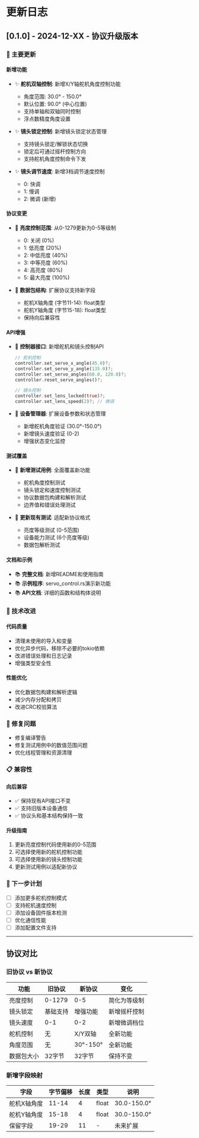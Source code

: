 # 更新日志

## [0.1.0] - 2024-12-XX - 协议升级版本

### 🎯 主要更新

#### 新增功能
- ✨ **舵机双轴控制**: 新增X/Y轴舵机角度控制功能
  - 角度范围: 30.0° - 150.0°
  - 默认位置: 90.0° (中心位置)
  - 支持单轴和双轴同时控制
  - 浮点数精度角度设置

- ✨ **镜头锁定控制**: 新增镜头锁定状态管理
  - 支持镜头锁定/解锁状态切换
  - 锁定后可通过摇杆控制方向
  - 支持舵机角度控制命令下发

- ✨ **镜头调节速度**: 新增3档调节速度控制
  - 0: 快调
  - 1: 慢调
  - 2: 微调 (新增)

#### 协议变更
- 🔄 **亮度控制范围**: 从0-1279更新为0-5等级制
  - 0: 关闭 (0%)
  - 1: 低亮度 (20%)
  - 2: 中低亮度 (40%)
  - 3: 中等亮度 (60%)
  - 4: 高亮度 (80%)
  - 5: 最大亮度 (100%)

- 🔄 **数据包结构**: 扩展协议支持新字段
  - 舵机X轴角度 (字节11-14): float类型
  - 舵机Y轴角度 (字节15-18): float类型
  - 保持向后兼容性

#### API增强
- 🚀 **控制器接口**: 新增舵机和镜头控制API
  ```rust
  // 舵机控制
  controller.set_servo_x_angle(45.0)?;
  controller.set_servo_y_angle(135.0)?;
  controller.set_servo_angles(60.0, 120.0)?;
  controller.reset_servo_angles()?;
  
  // 镜头控制
  controller.set_lens_locked(true)?;
  controller.set_lens_speed(2)?; // 微调
  ```

- 🚀 **设备管理器**: 扩展设备参数和状态管理
  - 新增舵机角度验证 (30.0°-150.0°)
  - 新增镜头速度验证 (0-2)
  - 增强状态变化监控

#### 测试覆盖
- 🧪 **新增测试用例**: 全面覆盖新功能
  - 舵机角度控制测试
  - 镜头锁定和速度控制测试
  - 协议数据包构建和解析测试
  - 边界值和错误处理测试

- 🧪 **更新现有测试**: 适配新协议格式
  - 亮度等级测试 (0-5范围)
  - 设备能力测试 (6个亮度等级)
  - 数据包解析测试

#### 文档和示例
- 📚 **完整文档**: 新增README和使用指南
- 📚 **示例程序**: servo_control.rs演示新功能
- 📚 **API文档**: 详细的函数和结构体说明

### 🔧 技术改进

#### 代码质量
- 清理未使用的导入和变量
- 优化异步代码，移除不必要的tokio依赖
- 改进错误处理和日志记录
- 增强类型安全性

#### 性能优化
- 优化数据包构建和解析逻辑
- 减少内存分配和拷贝
- 改进CRC校验算法

### 🐛 修复问题

- 修复编译警告
- 修复测试用例中的数值范围问题
- 优化线程管理和资源清理

### 📋 兼容性

#### 向后兼容
- ✅ 保持现有API接口不变
- ✅ 支持旧版本设备通信
- ✅ 协议头和基本结构保持一致

#### 升级指南
1. 更新亮度控制代码使用新的0-5范围
2. 可选择使用新的舵机控制功能
3. 可选择使用新的镜头控制功能
4. 更新测试用例以适配新协议

### 🎯 下一步计划

- [ ] 添加更多舵机控制模式
- [ ] 支持舵机速度控制
- [ ] 添加设备固件版本检测
- [ ] 优化通信性能
- [ ] 添加配置文件支持

---

## 协议对比

### 旧协议 vs 新协议

| 功能 | 旧协议 | 新协议 | 变化 |
|------|--------|--------|------|
| 亮度控制 | 0-1279 | 0-5 | 简化为等级制 |
| 镜头锁定 | 基础支持 | 增强功能 | 新增摇杆控制 |
| 镜头速度 | 0-1 | 0-2 | 新增微调档位 |
| 舵机控制 | 无 | X/Y双轴 | 全新功能 |
| 角度范围 | 无 | 30°-150° | 全新功能 |
| 数据包大小 | 32字节 | 32字节 | 保持不变 |

### 新增字段映射

| 字段 | 字节偏移 | 长度 | 类型 | 说明 |
|------|----------|------|------|------|
| 舵机X轴角度 | 11-14 | 4 | float | 30.0-150.0° |
| 舵机Y轴角度 | 15-18 | 4 | float | 30.0-150.0° |
| 保留字段 | 19-29 | 11 | - | 未来扩展 |
